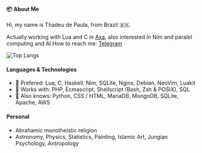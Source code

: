 #### 📦 About Me

Hi, my name is Thadeu de Paula, from Brazil 🇧🇷.

Actually working with Lua and C in [Axa](https://github.com/axa-dev), also interested in Nim and paralel computing and AI.How to reach me: [Telegram](https://t.me/arkt8)

![Top Langs](https://github-readme-stats.vercel.app/api/top-langs/?username=arkt8&theme=nord&show_icons=true&langs_count=10&layout=compact&ts=20120629)

#### Languages & Technologies
- 💚 Prefered: Lua, C, Haskell, Nim, SQLite, Nginx, Debian, NeoVim, Luakit
- 💎 Works with: PHP, Ecmascript, Shellscript (Bash, Zsh & POSIX), SQL
- 📎 Also knows: Python, CSS / HTML, MariaDB, MongoDB, SQLite, Apache, AWS

#### Personal
- Abrahamic monotheistic religion
- Astronomy, Physics, Statistics, Painting, Islamic Art, Jungian Psychology, Antropology
